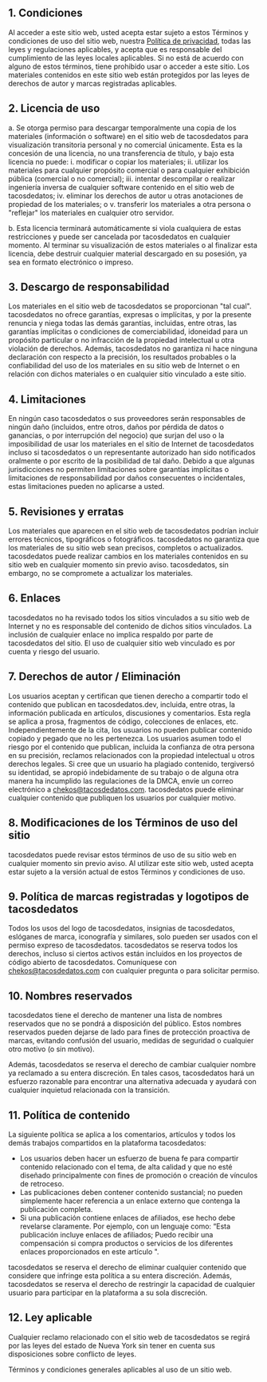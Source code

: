 ## 1. Condiciones

Al acceder a este sitio web, usted acepta estar sujeto a estos Términos y condiciones de uso del sitio web, nuestra [Política de privacidad](https://www.tacosdedatos.dev/privacidad), todas las leyes y regulaciones aplicables, y acepta que es responsable del cumplimiento de las leyes locales aplicables. Si no está de acuerdo con alguno de estos términos, tiene prohibido usar o acceder a este sitio. Los materiales contenidos en este sitio web están protegidos por las leyes de derechos de autor y marcas registradas aplicables.

## 2. Licencia de uso

a. Se otorga permiso para descargar temporalmente una copia de los materiales (información o software) en el sitio web de tacosdedatos para visualización transitoria personal y no comercial únicamente. Esta es la concesión de una licencia, no una transferencia de título, y bajo esta licencia no puede:
  i. modificar o copiar los materiales;
  ii. utilizar los materiales para cualquier propósito comercial o para cualquier exhibición pública (comercial o no comercial);
  iii. intentar descompilar o realizar ingeniería inversa de cualquier software contenido en el sitio web de tacosdedatos;
  iv. eliminar los derechos de autor u otras anotaciones de propiedad de los materiales; o
  v. transferir los materiales a otra persona o "reflejar" los materiales en cualquier otro servidor.

b. Esta licencia terminará automáticamente si viola cualquiera de estas restricciones y puede ser cancelada por tacosdedatos en cualquier momento. Al terminar su visualización de estos materiales o al finalizar esta licencia, debe destruir cualquier material descargado en su posesión, ya sea en formato electrónico o impreso.

## 3. Descargo de responsabilidad

Los materiales en el sitio web de tacosdedatos se proporcionan "tal cual". tacosdedatos no ofrece garantías, expresas o implícitas, y por la presente renuncia y niega todas las demás garantías, incluidas, entre otras, las garantías implícitas o condiciones de comerciabilidad, idoneidad para un propósito particular o no infracción de la propiedad intelectual u otra violación de derechos. Además, tacosdedatos no garantiza ni hace ninguna declaración con respecto a la precisión, los resultados probables o la confiabilidad del uso de los materiales en su sitio web de Internet o en relación con dichos materiales o en cualquier sitio vinculado a este sitio.

## 4. Limitaciones

En ningún caso tacosdedatos o sus proveedores serán responsables de ningún daño (incluidos, entre otros, daños por pérdida de datos o ganancias, o por interrupción del negocio) que surjan del uso o la imposibilidad de usar los materiales en el sitio de Internet de tacosdedatos incluso si tacosdedatos o un representante autorizado han sido notificados oralmente o por escrito de la posibilidad de tal daño. Debido a que algunas jurisdicciones no permiten limitaciones sobre garantías implícitas o limitaciones de responsabilidad por daños consecuentes o incidentales, estas limitaciones pueden no aplicarse a usted.

## 5. Revisiones y erratas

Los materiales que aparecen en el sitio web de tacosdedatos podrían incluir errores técnicos, tipográficos o fotográficos. tacosdedatos no garantiza que los materiales de su sitio web sean precisos, completos o actualizados. tacosdedatos puede realizar cambios en los materiales contenidos en su sitio web en cualquier momento sin previo aviso. tacosdedatos, sin embargo, no se compromete a actualizar los materiales.

## 6. Enlaces

tacosdedatos no ha revisado todos los sitios vinculados a su sitio web de Internet y no es responsable del contenido de dichos sitios vinculados. La inclusión de cualquier enlace no implica respaldo por parte de tacosdedatos del sitio. El uso de cualquier sitio web vinculado es por cuenta y riesgo del usuario.

## 7. Derechos de autor / Eliminación

Los usuarios aceptan y certifican que tienen derecho a compartir todo el contenido que publican en tacosdedatos.dev, incluida, entre otras, la información publicada en artículos, discusiones y comentarios. Esta regla se aplica a prosa, fragmentos de código, colecciones de enlaces, etc. Independientemente de la cita, los usuarios no pueden publicar contenido copiado y pegado que no les pertenezca. Los usuarios asumen todo el riesgo por el contenido que publican, incluida la confianza de otra persona en su precisión, reclamos relacionados con la propiedad intelectual u otros derechos legales. Si cree que un usuario ha plagiado contenido, tergiversó su identidad, se apropió indebidamente de su trabajo o de alguna otra manera ha incumplido las regulaciones de la DMCA, envíe un correo electrónico a [chekos@tacosdedatos.com](mailto:chekos@tacosdedatos.com). tacosdedatos puede eliminar cualquier contenido que publiquen los usuarios por cualquier motivo.

## 8. Modificaciones de los Términos de uso del sitio

tacosdedatos puede revisar estos términos de uso de su sitio web en cualquier momento sin previo aviso. Al utilizar este sitio web, usted acepta estar sujeto a la versión actual de estos Términos y condiciones de uso.

## 9. Política de marcas registradas y logotipos de tacosdedatos

Todos los usos del logo de tacosdedatos, insignias de tacosdedatos, eslóganes de marca, iconografía y similares, solo pueden ser usados ​​con el permiso expreso de tacosdedatos. tacosdedatos se reserva todos los derechos, incluso si ciertos activos están incluidos en los proyectos de código abierto de tacosdedatos. Comuníquese con [chekos@tacosdedatos.com](mailto:chekos@tacosdedatos.com) con cualquier pregunta o para solicitar permiso.

## 10. Nombres reservados

tacosdedatos tiene el derecho de mantener una lista de nombres reservados que no se pondrá a disposición del público. Estos nombres reservados pueden dejarse de lado para fines de protección proactiva de marcas, evitando confusión del usuario, medidas de seguridad o cualquier otro motivo (o sin motivo).

Además, tacosdedatos se reserva el derecho de cambiar cualquier nombre ya reclamado a su entera discreción. En tales casos, tacosdedatos hará un esfuerzo razonable para encontrar una alternativa adecuada y ayudará con cualquier inquietud relacionada con la transición.

## 11. Política de contenido

La siguiente política se aplica a los comentarios, artículos y todos los demás trabajos compartidos en la plataforma tacosdedatos:

* Los usuarios deben hacer un esfuerzo de buena fe para compartir contenido relacionado con el tema, de alta calidad y que no esté diseñado principalmente con fines de promoción o creación de vínculos de retroceso.
* Las publicaciones deben contener contenido sustancial; no pueden simplemente hacer referencia a un enlace externo que contenga la publicación completa.
* Si una publicación contiene enlaces de afiliados, ese hecho debe revelarse claramente. Por ejemplo, con un lenguaje como: “Esta publicación incluye enlaces de afiliados; Puedo recibir una compensación si compra productos o servicios de los diferentes enlaces proporcionados en este artículo ".

tacosdedatos se reserva el derecho de eliminar cualquier contenido que considere que infringe esta política a su entera discreción. Además, tacosdedatos se reserva el derecho de restringir la capacidad de cualquier usuario para participar en la plataforma a su sola discreción.

## 12. Ley aplicable

Cualquier reclamo relacionado con el sitio web de tacosdedatos se regirá por las leyes del estado de Nueva York sin tener en cuenta sus disposiciones sobre conflicto de leyes.

Términos y condiciones generales aplicables al uso de un sitio web.